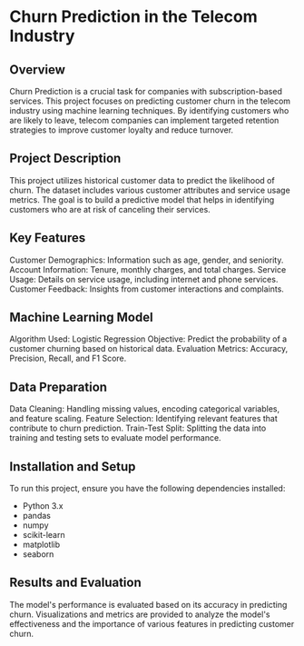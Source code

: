 # Churn Prediction in the Telecom Industry
## Overview

Churn Prediction is a crucial task for companies with subscription-based services. This project focuses on predicting customer churn in the telecom industry using machine learning techniques. By identifying customers who are likely to leave, telecom companies can implement targeted retention strategies to improve customer loyalty and reduce turnover.

## Project Description
This project utilizes historical customer data to predict the likelihood of churn. The dataset includes various customer attributes and service usage metrics. The goal is to build a predictive model that helps in identifying customers who are at risk of canceling their services.

## Key Features
Customer Demographics: Information such as age, gender, and seniority.
Account Information: Tenure, monthly charges, and total charges.
Service Usage: Details on service usage, including internet and phone services.
Customer Feedback: Insights from customer interactions and complaints.

## Machine Learning Model
Algorithm Used: Logistic Regression
Objective: Predict the probability of a customer churning based on historical data.
Evaluation Metrics: Accuracy, Precision, Recall, and F1 Score.

## Data Preparation
Data Cleaning: Handling missing values, encoding categorical variables, and feature scaling.
Feature Selection: Identifying relevant features that contribute to churn prediction.
Train-Test Split: Splitting the data into training and testing sets to evaluate model performance.

## Installation and Setup
To run this project, ensure you have the following dependencies installed:

* Python 3.x
* pandas
* numpy
* scikit-learn
* matplotlib
* seaborn

## Results and Evaluation
The model's performance is evaluated based on its accuracy in predicting churn. Visualizations and metrics are provided to analyze the model's effectiveness and the importance of various features in predicting customer churn.
